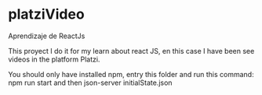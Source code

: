 # platziVideo
Aprendizaje de ReactJs

This proyect I do it for my learn about react JS, en this case I have been see videos in the platform Platzi. 

You should only have installed npm, entry this folder and run this command: npm run start and then json-server initialState.json

